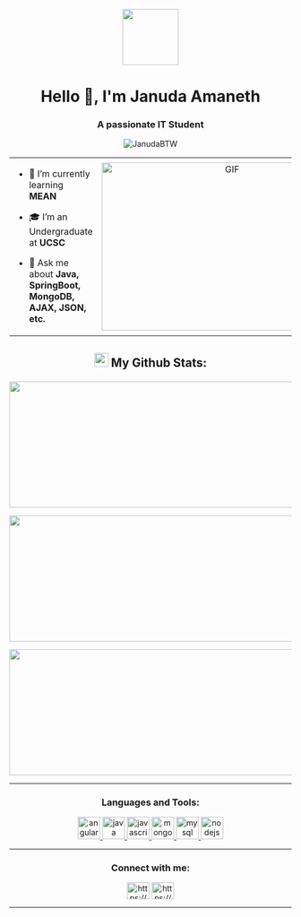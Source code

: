 <p align="center" ><img  src = "https://github.com/7oSkaaa/7oSkaaa/blob/main/Images/about_me.gif?raw=true" width = 100px></p>

<h1 align="center"> Hello 👋, I'm Januda Amaneth </h1>
<h3 align="center"> A passionate IT Student </h3>

<p align="center"> <img src="https://komarev.com/ghpvc/?username=JanudaBTW&label=Profile%20views&color=0e75b6&style=flat" alt="JanudaBTW" /> </p>

<table align="center">
<tr border="none">
<td width="50%" align="left">
  
- 🌱 I’m currently learning **MEAN**

- 🎓 I’m an Undergraduate at **UCSC**

- 💬 Ask me about **Java, SpringBoot, MongoDB, AJAX, JSON, etc.**

</td>
<td width="50%" align="center">

  <img height="300" width="450" alt="GIF" src="https://media.giphy.com/media/SWoSkN6DxTszqIKEqv/giphy.gif">
  
  </td>
</tr>
</table>
  
## <p align="center"> <img src="https://media.giphy.com/media/iY8CRBdQXODJSCERIr/giphy.gif" width="25"> <b> My Github Stats: </b> </p>

<p align="center"><img width="520" height="225" src="https://github-readme-stats.vercel.app/api?username=JanudaBTW&theme=tokyonight&show_icons=true/460/300"> </p>

<p align="center"><img width="520" height="225" src="https://github-readme-stats.vercel.app/api/top-langs?username=JanudaBTW&show_icons=true&locale=en&layout=compact&theme=tokyonight"/460/300"> </p>

<p align="center"><img width="520" height="225" src="https://github-readme-streak-stats.herokuapp.com/?user=JanudaBTW&theme=tokyonight&&fire=FF801F&currStreakNum=FFBE69&currStreakLabel=FFBE69"/460/300"></p>

<hr></hr>

<h3 align="center">Languages and Tools:</h3>
<p align="center"> <a href="https://angular.io" target="_blank" rel="noreferrer"> <img src="https://github.com/Scar1109/skill-icons/blob/main/icons/Angular-Dark.svg" alt="angular" width="40" height="40"/> </a> </a> </a> <a href="https://www.java.com" target="_blank" rel="noreferrer"> <img src="https://github.com/Scar1109/skill-icons/blob/main/icons/Java-Dark.svg" alt="java" width="40" height="40"/> </a> <a href="https://developer.mozilla.org/en-US/docs/Web/JavaScript" target="_blank" rel="noreferrer"> <img src="https://github.com/Scar1109/skill-icons/blob/main/icons/JavaScript.svg" alt="javascript" width="40" height="40"/> </a> <a href="https://www.mongodb.com/" target="_blank" rel="noreferrer"> <img src="https://github.com/Scar1109/skill-icons/blob/main/icons/MongoDB.svg" alt="mongodb" width="40" height="40"/> </a> <a href="https://www.mysql.com/" target="_blank" rel="noreferrer"> <img src="https://github.com/Scar1109/skill-icons/blob/main/icons/MySQL-Dark.svg" alt="mysql" width="40" height="40"/> </a> <a href="https://nodejs.org" target="_blank" rel="noreferrer"> <img src="https://github.com/Scar1109/skill-icons/blob/main/icons/NodeJS-Dark.svg" alt="nodejs" width="40" height="40"/> </a> </p>

<hr></hr>

<h3 align="center">Connect with me:</h3>
<p align="center">
<a href="https://stackoverflow.com/users/https://stackoverflow.com/users/22305071/januda-amaneth" target="blank"><img align="center" src="https://raw.githubusercontent.com/rahuldkjain/github-profile-readme-generator/master/src/images/icons/Social/stack-overflow.svg" alt="https://stackoverflow.com/users/22305071/januda-amaneth" height="30" width="40" /></a>
<a href="https://linkedin.com/in/https://www.linkedin.com/in/januda-amaneth-094124288/" target="blank"><img align="center" src="https://raw.githubusercontent.com/rahuldkjain/github-profile-readme-generator/master/src/images/icons/Social/linked-in-alt.svg" alt="https://www.linkedin.com/in/januda-amaneth-094124288/" height="30" width="40" /></a>
</p>

<hr></hr>
